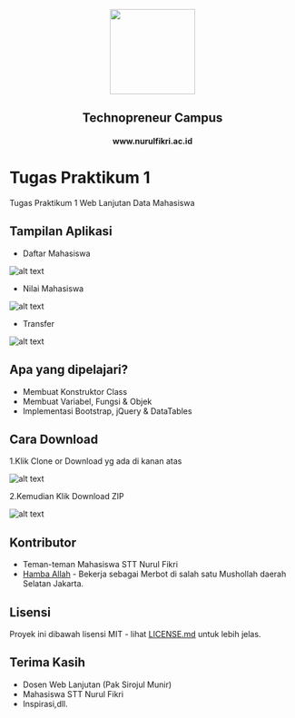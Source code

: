 <p align="center"><a href="www.nurulfikri.ac.id" target="_blank"><img height="150"src="http://abraincode.id/img/logo-sttnf.png"></a></p>

<div align="center">
<h2>Technopreneur Campus</h2>
<h4>www.nurulfikri.ac.id</h4>
</div>


# Tugas Praktikum 1

Tugas Praktikum 1 Web Lanjutan Data Mahasiswa


## Tampilan Aplikasi

* Daftar Mahasiswa

![alt text](https://cloud.githubusercontent.com/assets/13671268/23339108/b8e7b0a4-fc4d-11e6-91a4-49d064e95360.PNG "Daftar Mahasiswa")


* Nilai Mahasiswa

![alt text](https://cloud.githubusercontent.com/assets/13671268/23339107/b8c3d166-fc4d-11e6-91ab-cb1cc9aa7ffe.PNG "Nilai Mahasiswa")


* Transfer

![alt text](https://cloud.githubusercontent.com/assets/13671268/23596460/3978919c-025d-11e7-9ed0-eaa028c5abb1.PNG "Transfer")


## Apa yang dipelajari?

* Membuat Konstruktor Class
* Membuat Variabel, Fungsi & Objek
* Implementasi Bootstrap, jQuery & DataTables



## Cara Download

1.Klik Clone or Download yg ada di kanan atas

![alt text](https://github.com/abraincode/abraincode.github.io/blob/master/img/clone.PNG "Klik Download")

2.Kemudian Klik Download ZIP

![alt text](https://github.com/abraincode/abraincode.github.io/blob/master/img/clone2.PNG "Download ZIP")



## Kontributor
* Teman-teman Mahasiswa STT Nurul Fikri
* [Hamba Allah](http://www.github.com/dhimasanb) - Bekerja sebagai Merbot di salah satu Mushollah daerah Selatan Jakarta.


## Lisensi

Proyek ini dibawah lisensi MIT - lihat [LICENSE.md](LICENSE.md) untuk lebih jelas.


## Terima Kasih

* Dosen Web Lanjutan (Pak Sirojul Munir)
* Mahasiswa STT Nurul Fikri
* Inspirasi,dll.
